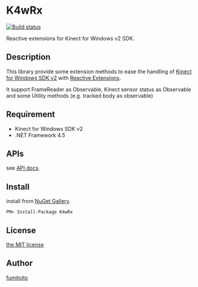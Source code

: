 # K4wRx

[![Build status](https://ci.appveyor.com/api/projects/status/nayrq1jb2mr2l7w8?svg=true)](https://ci.appveyor.com/project/fumitoito/k4wrx)

Reactive extensions for Kinect for Windows v2 SDK.

## Description

This library provide some extension methods to ease the handling of [Kinect for Windows SDK v2](http://www.microsoft.com/en-us/kinectforwindows/) with [Reactive Extensions](http://rx.codeplex.com/).

It support FrameReader as Observable, Kinect sensor status as Observable and some Utility methods (e.g. tracked body as observable)

## Requirement

- Kinect for Windows SDK v2
- .NET Framework 4.5

## APIs

see [API docs](/Documents/README.md).

## Install

install from [NuGet Gallery](https://www.nuget.org/packages/K4wRx/).

```
PM> Install-Package K4wRx
```

## License

[the MIT license](/LICENCE)

## Author

[fumitoito](https://github.com/fumitoito)
